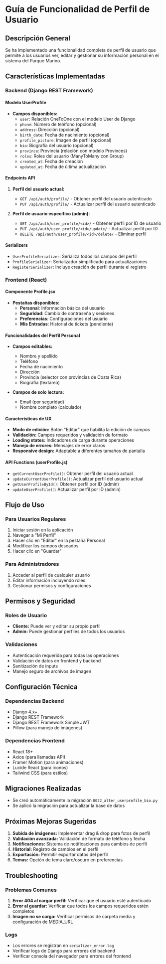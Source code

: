 # Guía de Funcionalidad de Perfil de Usuario

## Descripción General

Se ha implementado una funcionalidad completa de perfil de usuario que permite a los usuarios ver, editar y gestionar su información personal en el sistema del Parque Marino.

## Características Implementadas

### Backend (Django REST Framework)

#### Modelo UserProfile
- **Campos disponibles:**
  - `user`: Relación OneToOne con el modelo User de Django
  - `phone`: Número de teléfono (opcional)
  - `address`: Dirección (opcional)
  - `birth_date`: Fecha de nacimiento (opcional)
  - `profile_picture`: Imagen de perfil (opcional)
  - `bio`: Biografía del usuario (opcional)
  - `province`: Provincia (relación con modelo Provinces)
  - `roles`: Roles del usuario (ManyToMany con Group)
  - `created_at`: Fecha de creación
  - `updated_at`: Fecha de última actualización

#### Endpoints API

1. **Perfil del usuario actual:**
   - `GET /api/auth/profile/` - Obtener perfil del usuario autenticado
   - `PUT /api/auth/profile/` - Actualizar perfil del usuario autenticado

2. **Perfil de usuario específico (admin):**
   - `GET /api/auth/user_profile/<id>/` - Obtener perfil por ID de usuario
   - `PUT /api/auth/user_profile/<id>/update/` - Actualizar perfil por ID
   - `DELETE /api/auth/user_profile/<id>/delete/` - Eliminar perfil

#### Serializers
- `UserProfileSerializer`: Serializa todos los campos del perfil
- `ProfileSerializer`: Serializador simplificado para actualizaciones
- `RegisterSerializer`: Incluye creación de perfil durante el registro

### Frontend (React)

#### Componente Profile.jsx
- **Pestañas disponibles:**
  - **Personal**: Información básica del usuario
  - **Seguridad**: Cambio de contraseña y sesiones
  - **Preferencias**: Configuraciones del usuario
  - **Mis Entradas**: Historial de tickets (pendiente)

#### Funcionalidades del Perfil Personal
- **Campos editables:**
  - Nombre y apellido
  - Teléfono
  - Fecha de nacimiento
  - Dirección
  - Provincia (selector con provincias de Costa Rica)
  - Biografía (textarea)

- **Campos de solo lectura:**
  - Email (por seguridad)
  - Nombre completo (calculado)

#### Características de UX
- **Modo de edición:** Botón "Editar" que habilita la edición de campos
- **Validación:** Campos requeridos y validación de formato
- **Loading states:** Indicadores de carga durante operaciones
- **Manejo de errores:** Mensajes de error claros
- **Responsive design:** Adaptable a diferentes tamaños de pantalla

#### API Functions (userProfile.js)
- `getCurrentUserProfile()`: Obtener perfil del usuario actual
- `updateCurrentUserProfile()`: Actualizar perfil del usuario actual
- `getUserProfileById()`: Obtener perfil por ID (admin)
- `updateUserProfile()`: Actualizar perfil por ID (admin)

## Flujo de Uso

### Para Usuarios Regulares
1. Iniciar sesión en la aplicación
2. Navegar a "Mi Perfil"
3. Hacer clic en "Editar" en la pestaña Personal
4. Modificar los campos deseados
5. Hacer clic en "Guardar"

### Para Administradores
1. Acceder al perfil de cualquier usuario
2. Editar información incluyendo roles
3. Gestionar permisos y configuraciones

## Permisos y Seguridad

### Roles de Usuario
- **Cliente:** Puede ver y editar su propio perfil
- **Admin:** Puede gestionar perfiles de todos los usuarios

### Validaciones
- Autenticación requerida para todas las operaciones
- Validación de datos en frontend y backend
- Sanitización de inputs
- Manejo seguro de archivos de imagen

## Configuración Técnica

### Dependencias Backend
- Django 4.x+
- Django REST Framework
- Django REST Framework Simple JWT
- Pillow (para manejo de imágenes)

### Dependencias Frontend
- React 18+
- Axios (para llamadas API)
- Framer Motion (para animaciones)
- Lucide React (para iconos)
- Tailwind CSS (para estilos)

## Migraciones Realizadas
- Se creó automáticamente la migración `0022_alter_userprofile_bio.py`
- Se aplicó la migración para actualizar la base de datos

## Próximas Mejoras Sugeridas

1. **Subida de imágenes:** Implementar drag & drop para fotos de perfil
2. **Validación avanzada:** Validación de formato de teléfono y fecha
3. **Notificaciones:** Sistema de notificaciones para cambios de perfil
4. **Historial:** Registro de cambios en el perfil
5. **Exportación:** Permitir exportar datos del perfil
6. **Temas:** Opción de tema claro/oscuro en preferencias

## Troubleshooting

### Problemas Comunes
1. **Error 404 al cargar perfil:** Verificar que el usuario esté autenticado
2. **Error al guardar:** Verificar que todos los campos requeridos estén completos
3. **Imagen no se carga:** Verificar permisos de carpeta media y configuración de MEDIA_URL

### Logs
- Los errores se registran en `serializer_error.log`
- Verificar logs de Django para errores del backend
- Verificar consola del navegador para errores del frontend 